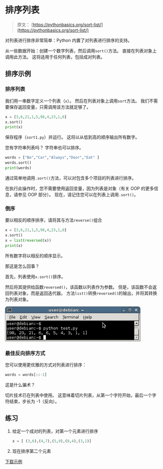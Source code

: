 # 排序列表

> 原文： [https://pythonbasics.org/sort-list/](https://pythonbasics.org/sort-list/)

对列表进行排序非常简单：Python 内置了对列表进行排序的支持。

从一些数据开始：创建一个数字列表，然后调用`sort()`方法。 直接在列表对象上调用此方法。 这将适用于任何列表，包括成对列表。



## 排序示例

### 排序列表

我们用一串数字定义一个列表（`x`）。 然后在列表对象上调用`sort`方法。 我们不需要保存返回变量，只需调用该方法就足够了。

```py
x = [3,6,21,1,5,98,4,23,1,6]
x.sort()
print(x)

```

保存程序（`sort1.py`）并运行。 这将以从低到高的顺序输出所有数字。

您有字符串列表吗？ 字符串也可以排序。

```py
words = ["Be","Car","Always","Door","Eat" ]
words.sort()
print(words)

```

通过简单地调用`.sort()`方法，可以对包含多个项目的列表进行排序。

在执行此操作时，您不需要使用返回变量，因为列表是对象（有关 OOP 的更多信息，请参见 OOP 部分）。 现在，请记住您可以在列表上调用`.sort()`。

### 倒序

要以相反的顺序排序，请将其与方法`reverse()`组合

```py
x = [3,6,21,1,5,98,4,23,1,6]
x.sort()
x = list(reversed(x))
print(x)

```

所有数字将以相反的顺序显示。

那这是怎么回事？

首先，列表使用`x.sort()`排序。

然后将其提供给函数`reversed()`，该函数以列表作为参数。 但是，该函数不会返回列表对象，而是返回迭代器。 方法`list()`转换`reversed()`的输出，并将其转换为列表对象。

![sort list](img/f33baba9840d1f4a7c43d5bb70282c8e.jpg)

### 最佳反向排序方式

您可以使用更优雅的方式对列表进行排序：

```py
words = words[::-1]

```

这是什么骗术？

切片技术已在列表中使用。 这意味着切片列表，从第一个字符开始，最后一个字符结束，步长为 -1（反向）。

## 练习

1.  给定一个成对的列表，对第一个元素进行排序

    ```py
    x = [ (3,6),(4,7),(5,9),(8,4),(3,1)]

    ```

2.  现在排序第二个元素

[下载示例](https://gum.co/dcsp)
